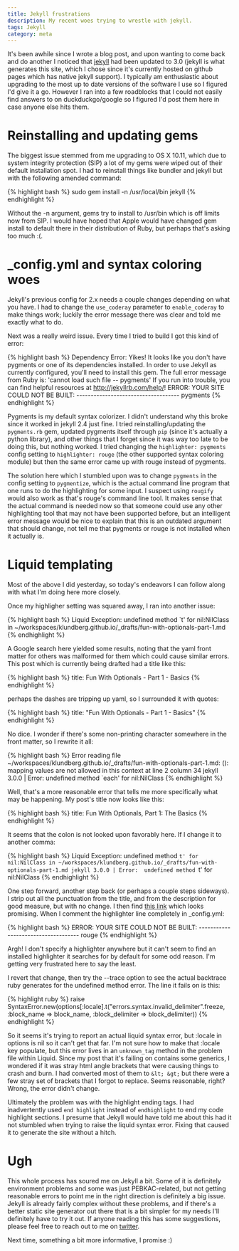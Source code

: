 ```yaml
---
title: Jekyll frustrations
description: My recent woes trying to wrestle with jekyll.
tags: Jekyll
category: meta
---
```


It's been awhile since I wrote a blog post, and upon wanting to come back and do another I noticed that [jekyll](http://jekyllrb.com) had been updated to 3.0 (jekyll is what generates this site, which I chose since it's currently hosted on github pages which has native jekyll support). I typically am enthusiastic about upgrading to the most up to date versions of the software I use so I figured I'd give it a go. However I ran into a few roadblocks that I could not easily find answers to on duckduckgo/google so I figured I'd post them here in case anyone else hits them.

# Reinstalling and updating gems

The biggest issue stemmed from me upgrading to OS X 10.11, which due to system integrity protection (SIP) a lot of my gems were wiped out of their default installation spot. I had to reinstall things like bundler and jekyll but with the following amended command:

{% highlight bash %}
sudo gem install -n /usr/local/bin jekyll
{% endhighlight %}

Without the -n argument, gems try to install to /usr/bin which is off limits now from SIP. I would have hoped that Apple would have changed gem install to default there in their distribution of Ruby, but perhaps that's asking too much :(. 

# _config.yml and syntax coloring woes

Jekyll's previous config for 2.x needs a couple changes depending on what you have. I had to change the `use_coderay` parameter to `enable_coderay` to make things work; luckily the error message there was clear and told me exactly what to do.

Next was a really weird issue. Every time I tried to build I got this kind of error:

{% highlight bash %}
  Dependency Error: Yikes! It looks like you don't have pygments or one of its dependencies installed. In order to use Jekyll as currently configured, you'll need to install this gem. The full error message from Ruby is: 'cannot load such file -- pygments' If you run into trouble, you can find helpful resources at http://jekyllrb.com/help/! 
 ERROR: YOUR SITE COULD NOT BE BUILT:
        ------------------------------------
        pygments
{% endhighlight %}

Pygments is my default syntax colorizer. I didn't understand why this broke since it worked in jekyll 2.4 just fine. I tried reinstalling/updating the `pygments.rb` gem, updated pygments itself through `pip` (since it's actually a python library), and other things that I forget since it was way too late to be doing this, but nothing worked. I tried changing the `highlighter: pygments` config setting to `highlighter: rouge` (the other supported syntax coloring module) but then the same error came up with rouge instead of pygments.

The solution here which I stumbled upon was to change `pygments` in the config setting to `pygmentize`, which is the actual command line program that one runs to do the highlighting for some input. I suspect using `rougify` would also work as that's rouge's command line tool. It makes sense that the actual command is needed now so that someone could use any other highlighting tool that may not have been supported before, but an intelligent error message would be nice to explain that this is an outdated argument that should change, not tell me that pygments or rouge is not installed when it actually is.

# Liquid templating

Most of the above I did yesterday, so today's endeavors I can follow along with what I'm doing here more closely.

Once my highligher setting was squared away, I ran into another issue:

{% highlight bash %}
Liquid Exception: undefined method `t' for nil:NilClass in ~/workspaces/klundberg.github.io/_drafts/fun-with-optionals-part-1.md
{% endhighlight %}

A Google search here yielded some results, noting that the yaml front matter for others was malformed for them which could cause similar errors. This post which is currently being drafted had a title like this:

{% highlight bash %}
title: Fun With Optionals - Part 1 - Basics
{% endhighlight %}

perhaps the dashes are tripping up yaml, so I surrounded it with quotes:

{% highlight bash %}
title: "Fun With Optionals - Part 1 - Basics"
{% endhighlight %}

No dice. I wonder if there's some non-printing character somewhere in the front matter, so I rewrite it all:

{% highlight bash %}
Error reading file ~/workspaces/klundberg.github.io/_drafts/fun-with-optionals-part-1.md: (<unknown>): mapping values are not allowed in this context at line 2 column 34
jekyll 3.0.0 | Error:  undefined method `each' for nil:NilClass
{% endhighlight %}

Well, that's a more reasonable error that tells me more specifically what may be happening. My post's title now looks like this:

{% highlight bash %}
title: Fun With Optionals, Part 1: The Basics
{% endhighlight %}

It seems that the colon is not looked upon favorably here. If I change it to another comma:

{% highlight bash %}
  Liquid Exception: undefined method `t' for nil:NilClass in ~/workspaces/klundberg.github.io/_drafts/fun-with-optionals-part-1.md
jekyll 3.0.0 | Error:  undefined method `t' for nil:NilClass
{% endhighlight %}

One step forward, another step back (or perhaps a couple steps sideways). I strip out all the punctuation from the title, and from the description for good measure, but with no change. I then find [this link](https://github.com/jekyll/jekyll/issues/2678) which looks promising. When I comment the highlighter line completely in _config.yml:

{% highlight bash %}
             ERROR: YOUR SITE COULD NOT BE BUILT:
                    ------------------------------------
                    rouge
{% endhighlight %}

Argh! I don't specify a highlighter anywhere but it can't seem to find an installed highlighter it searches for by default for some odd reason. I'm getting very frustrated here to say the least.

I revert that change, then try the --trace option to see the actual backtrace ruby generates for the undefined method error. The line it fails on is this:

{% highlight ruby %}
raise SyntaxError.new(options[:locale].t("errors.syntax.invalid_delimiter".freeze,
                                                 :block_name => block_name,
                                                 :block_delimiter => block_delimiter))
{% endhighlight %}

So it seems it's trying to report an actual liquid syntax error, but :locale in options is nil so it can't get that far. I'm not sure how to make that :locale key populate, but this error lives in an `unknown_tag` method in the problem file within Liquid. Since my post that it's failing on contains some generics, I wondered if it was stray html angle brackets that were causing things to crash and burn. I had converted most of them to `&lt; &gt;` but there were a few stray set of brackets that I forgot to replace. Seems reasonable, right? Wrong, the error didn't change.

Ultimately the problem was with the highlight ending tags. I had inadvertently used `end highlight` instead of `endhighlight` to end my code highlight sections. I presume that Jekyll would have told me about this had it not stumbled when trying to raise the liquid syntax error. Fixing that caused it to generate the site without a hitch.

# Ugh

This whole process has soured me on Jekyll a bit. Some of it is definitely environment problems and some was just PEBKAC-related, but not getting reasonable errors to point me in the right direction is definitely a big issue. Jekyll is already fairly complex without these problems, and if there's a better static site generator out there that is a bit simpler for my needs I'll definitely have to try it out. If anyone reading this has some suggestions, please feel free to reach out to me on [twitter](https://twitter.com/kevlario).

Next time, something a bit more informative, I promise :)
